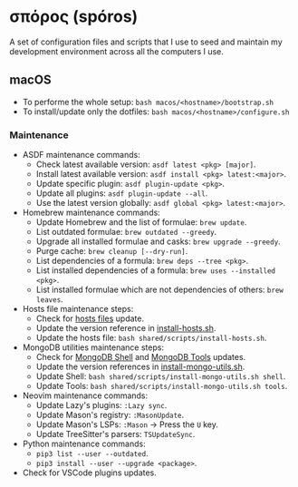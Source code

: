 # σπόρος (spóros)
A set of configuration files and scripts that I use to seed and maintain my
development environment across all the computers I use.

## macOS
- To performe the whole setup: `bash macos/<hostname>/bootstrap.sh`
- To install/update only the dotfiles: `bash macos/<hostname>/configure.sh`

### Maintenance
- ASDF maintenance commands:
  * Check latest available version: `asdf latest <pkg> [major]`.
  * Install latest available version: `asdf install <pkg> latest:<major>`.
  * Update specific plugin: `asdf plugin-update <pkg>`.
  * Update all plugins: `asdf plugin-update --all`.
  * Use the latest version globally: `asdf global <pkg> latest:<major>`.
- Homebrew maintenance commands:
  - Update Homebrew and the list of formulae: `brew update`.
  - List outdated formulae: `brew outdated --greedy`.
  - Upgrade all installed formulae and casks: `brew upgrade --greedy`.
  - Purge cache: `brew cleanup [--dry-run]`.
  - List dependencies of a formula: `brew deps --tree <pkg>`.
  - List installed dependencies of a formula: `brew uses --installed <pkg>`.
  - List installed formulae which are not dependencies of others: `brew leaves`.
- Hosts file maintenance steps:
  - Check for [hosts files][macos-maintenance-01] update.
  - Update the version reference in
    [install-hosts.sh](shared/scripts/install-hosts.sh).
  - Update the hosts file: `bash shared/scripts/install-hosts.sh`.
- MongoDB utilities maintenance steps:
  - Check for [MongoDB Shell][macos-maintenance-02] and
    [MongoDB Tools][macos-maintenance-03] updates.
  - Update the version references in
    [install-mongo-utils.sh](shared/scripts/install-mongo-utils.sh).
  - Update Shell: `bash shared/scripts/install-mongo-utils.sh shell`.
  - Update Tools: `bash shared/scripts/install-mongo-utils.sh tools`.
- Neovim maintenance commands:
  * Update Lazy's plugins: `:Lazy sync`.
  * Update Mason's registry: `:MasonUpdate`.
  * Update Mason's LSPs: `:Mason` -> Press the `U` key.
  * Update TreeSitter's parsers: `TSUpdateSync`.
- Python maintenance commands:
  * `pip3 list --user --outdated`.
  * `pip3 install --user --upgrade <package>`.
- Check for VSCode plugins updates.

[macos-maintenance-01]: https://github.com/StevenBlack/hosts/releases
[macos-maintenance-02]: https://github.com/mongodb-js/mongosh/releases
[macos-maintenance-03]: https://github.com/mongodb/mongo-tools/tags